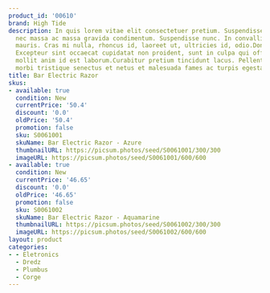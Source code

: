 ```yaml
---
product_id: '00610'
brand: High Tide
description: In quis lorem vitae elit consectetuer pretium. Suspendisse odio. Curabitur
  nec massa ac massa gravida condimentum. Suspendisse nunc. In convallis tellus a
  mauris. Cras mi nulla, rhoncus id, laoreet ut, ultricies id, odio.Donec imperdiet.
  Excepteur sint occaecat cupidatat non proident, sunt in culpa qui officia deserunt
  mollit anim id est laborum.Curabitur pretium tincidunt lacus. Pellentesque habitant
  morbi tristique senectus et netus et malesuada fames ac turpis egestas.
title: Bar Electric Razor
skus:
- available: true
  condition: New
  currentPrice: '50.4'
  discount: '0.0'
  oldPrice: '50.4'
  promotion: false
  sku: S0061001
  skuName: Bar Electric Razor - Azure
  thumbnailURL: https://picsum.photos/seed/S0061001/300/300
  imageURL: https://picsum.photos/seed/S0061001/600/600
- available: true
  condition: New
  currentPrice: '46.65'
  discount: '0.0'
  oldPrice: '46.65'
  promotion: false
  sku: S0061002
  skuName: Bar Electric Razor - Aquamarine
  thumbnailURL: https://picsum.photos/seed/S0061002/300/300
  imageURL: https://picsum.photos/seed/S0061002/600/600
layout: product
categories:
- - Eletronics
  - Dredz
  - Plumbus
  - Corge
---
```

